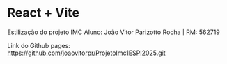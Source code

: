 # React + Vite
Estilização do projeto IMC
Aluno: João Vitor Parizotto Rocha | RM: 562719

Link do Github pages: https://github.com/joaovitorpr/ProjetoImc1ESPI2025.git
